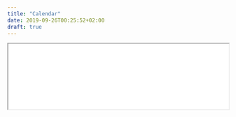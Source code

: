 ```yaml
---
title: "Calendar"
date: 2019-09-26T00:25:52+02:00
draft: true
---
```


<script type="text/javascript" src="//localendar.com/js/PublishedResponsiveIframe.js"></script>
<iframe style="width:100%"; id="localendar-iframe" src="//localendar.com/public/rododhendron"></iframe>
